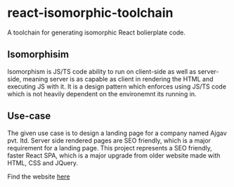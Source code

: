 # react-isomorphic-toolchain

A toolchain for generating isomorphic React bolierplate code.

## Isomorphisim

Isomorphism is JS/TS code ability to run on client-side as well as server-side, meaning server is as capable as client in rendering the HTML and executing JS with it. It is a design pattern which enforces using JS/TS code which is not heavily dependent on the environemnt its running in.

## Use-case

The given use case is to design a landing page for a company named Ajgav pvt. ltd.
Server side rendered pages are SEO friendly, which is a major requirement for a landing page. This project represents a SEO friendly, faster React SPA, which is a major upgrade from older website made with HTML, CSS and JQuery.

Find the website [here](https://www.ajgav.ind.in/)
